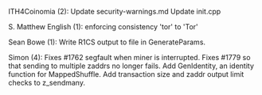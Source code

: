 ITH4Coinomia (2):
      Update security-warnings.md
      Update init.cpp

S. Matthew English (1):
      enforcing consistency 'tor' to 'Tor'

Sean Bowe (1):
      Write R1CS output to file in GenerateParams.

Simon (4):
      Fixes #1762 segfault when miner is interrupted.
      Fixes #1779 so that sending to multiple zaddrs no longer fails.
      Add GenIdentity, an identity function for MappedShuffle.
      Add transaction size and zaddr output limit checks to z_sendmany.

